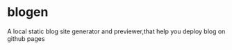 blogen
======

A local static blog site generator and previewer,that help you deploy blog on github pages